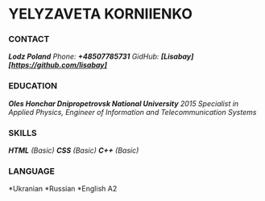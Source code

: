 # **YELYZAVETA KORNIIENKO**

### CONTACT

_**Lodz Poland**_
_Phone: **+48507785731**_
_GidHub: **[Lisabay] [https://github.com/lisabay]**_

### EDUCATION

_**Oles Honchar Dnipropetrovsk National University** 2015
Specialist in Applied Physics, Engineer of Information and Telecommunication Systems_

### SKILLS 

_**HTML** (Basic)_
_**CSS** (Basic)_
_**C++** (Basic)_

### LANGUAGE

*Ukranian 
*Russian
*English A2
